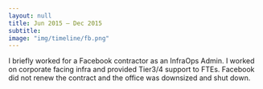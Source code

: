 ```yaml
---
layout: null
title: Jun 2015 – Dec 2015
subtitle:
image: "img/timeline/fb.png"
---
```

I briefly worked for a Facebook contractor as an InfraOps Admin. I worked on corporate facing infra and provided Tier3/4 support to FTEs. Facebook did not renew the contract and the office was downsized and shut down.
